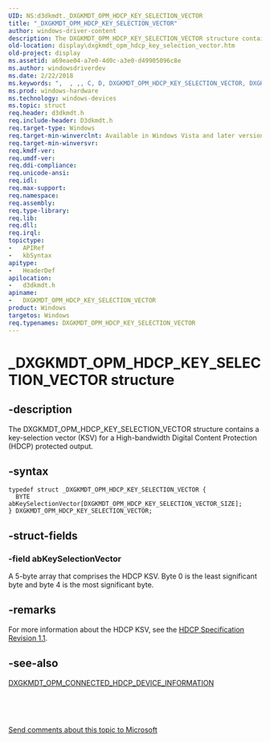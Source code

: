 ```yaml
---
UID: NS:d3dkmdt._DXGKMDT_OPM_HDCP_KEY_SELECTION_VECTOR
title: "_DXGKMDT_OPM_HDCP_KEY_SELECTION_VECTOR"
author: windows-driver-content
description: The DXGKMDT_OPM_HDCP_KEY_SELECTION_VECTOR structure contains a key-selection vector (KSV) for a High-bandwidth Digital Content Protection (HDCP) protected output.
old-location: display\dxgkmdt_opm_hdcp_key_selection_vector.htm
old-project: display
ms.assetid: a69eae04-a7e0-4d0c-a3e0-d49905096c8e
ms.author: windowsdriverdev
ms.date: 2/22/2018
ms.keywords: ",  , ,, C, D, DXGKMDT_OPM_HDCP_KEY_SELECTION_VECTOR, DXGKMDT_OPM_HDCP_KEY_SELECTION_VECTOR structure [Display Devices], DmStructs_381ec3d0-fcf3-4153-8cc3-f2dda3f9684f.xml, E, G, H, I, K, L, M, N, O, P, R, S, T, V, X, Y, _, _DXGKMDT_OPM_HDCP_KEY_SELECTION_VECTOR, d3dkmdt/DXGKMDT_OPM_HDCP_KEY_SELECTION_VECTOR, display.dxgkmdt_opm_hdcp_key_selection_vector"
ms.prod: windows-hardware
ms.technology: windows-devices
ms.topic: struct
req.header: d3dkmdt.h
req.include-header: D3dkmdt.h
req.target-type: Windows
req.target-min-winverclnt: Available in Windows Vista and later versions of the Windows operating systems.
req.target-min-winversvr: 
req.kmdf-ver: 
req.umdf-ver: 
req.ddi-compliance: 
req.unicode-ansi: 
req.idl: 
req.max-support: 
req.namespace: 
req.assembly: 
req.type-library: 
req.lib: 
req.dll: 
req.irql: 
topictype:
-	APIRef
-	kbSyntax
apitype:
-	HeaderDef
apilocation:
-	d3dkmdt.h
apiname:
-	DXGKMDT_OPM_HDCP_KEY_SELECTION_VECTOR
product: Windows
targetos: Windows
req.typenames: DXGKMDT_OPM_HDCP_KEY_SELECTION_VECTOR
---
```


# _DXGKMDT_OPM_HDCP_KEY_SELECTION_VECTOR structure


## -description


The DXGKMDT_OPM_HDCP_KEY_SELECTION_VECTOR structure contains a key-selection vector (KSV) for a High-bandwidth Digital Content Protection (HDCP) protected output.


## -syntax


````
typedef struct _DXGKMDT_OPM_HDCP_KEY_SELECTION_VECTOR {
  BYTE abKeySelectionVector[DXGKMDT_OPM_HDCP_KEY_SELECTION_VECTOR_SIZE];
} DXGKMDT_OPM_HDCP_KEY_SELECTION_VECTOR;
````


## -struct-fields




### -field abKeySelectionVector

A 5-byte array that comprises the HDCP KSV. Byte 0 is the least significant byte and byte 4 is the most significant byte. 


## -remarks



For more information about the HDCP KSV, see the <a href="http://go.microsoft.com/fwlink/p/?linkid=38728">HDCP Specification Revision 1.1</a>. 




## -see-also

<a href="..\d3dkmdt\ns-d3dkmdt-_dxgkmdt_opm_connected_hdcp_device_information.md">DXGKMDT_OPM_CONNECTED_HDCP_DEVICE_INFORMATION</a>



 

 

<a href="mailto:wsddocfb@microsoft.com?subject=Documentation%20feedback [display\display]:%20DXGKMDT_OPM_HDCP_KEY_SELECTION_VECTOR structure%20 RELEASE:%20(2/22/2018)&amp;body=%0A%0APRIVACY STATEMENT%0A%0AWe use your feedback to improve the documentation. We don't use your email address for any other purpose, and we'll remove your email address from our system after the issue that you're reporting is fixed. While we're working to fix this issue, we might send you an email message to ask for more info. Later, we might also send you an email message to let you know that we've addressed your feedback.%0A%0AFor more info about Microsoft's privacy policy, see http://privacy.microsoft.com/en-us/default.aspx." title="Send comments about this topic to Microsoft">Send comments about this topic to Microsoft</a>

